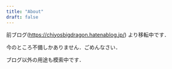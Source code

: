 ```yaml
---
title: "About"
draft: false
---
```


前ブログ(https://chiyosbigdragon.hatenablog.jp/) より移転中です．

今のところ不備しかありません．ごめんなさい．

ブログ以外の用途も模索中です．
